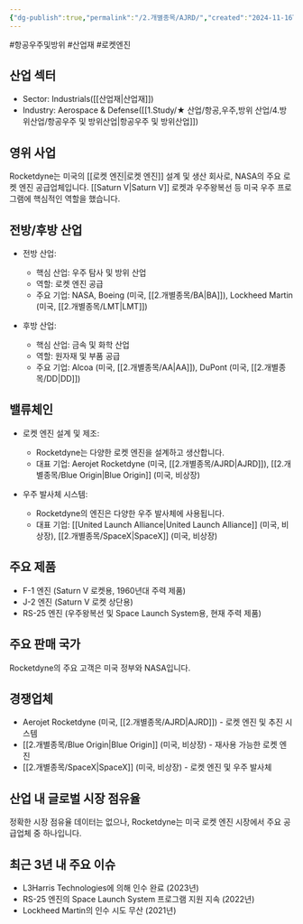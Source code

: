 ```yaml
---
{"dg-publish":true,"permalink":"/2.개별종목/AJRD/","created":"2024-11-16T13:50:12.056+09:00","updated":"2025-06-03T20:05:57.503+09:00"}
---
```


#항공우주및방위 #산업재 #로켓엔진

## 산업 섹터

- Sector: Industrials([[산업재\|산업재]])
- Industry: Aerospace & Defense([[1.Study/★ 산업/항공,우주,방위 산업/4.방위산업/항공우주 및 방위산업\|항공우주 및 방위산업]])

## 영위 사업

Rocketdyne는 미국의 [[로켓 엔진\|로켓 엔진]] 설계 및 생산 회사로, NASA의 주요 로켓 엔진 공급업체입니다. [[Saturn V\|Saturn V]] 로켓과 우주왕복선 등 미국 우주 프로그램에 핵심적인 역할을 했습니다.

## 전방/후방 산업

- 전방 산업:
    
    - 핵심 산업: 우주 탐사 및 방위 산업
    - 역할: 로켓 엔진 공급
    - 주요 기업: NASA, Boeing (미국, [[2.개별종목/BA\|BA]]), Lockheed Martin (미국, [[2.개별종목/LMT\|LMT]])
    
- 후방 산업:
    
    - 핵심 산업: 금속 및 화학 산업
    - 역할: 원자재 및 부품 공급
    - 주요 기업: Alcoa (미국, [[2.개별종목/AA\|AA]]), DuPont (미국, [[2.개별종목/DD\|DD]])
    

## 밸류체인

- 로켓 엔진 설계 및 제조:
    
    - Rocketdyne는 다양한 로켓 엔진을 설계하고 생산합니다.
    - 대표 기업: Aerojet Rocketdyne (미국, [[2.개별종목/AJRD\|AJRD]]), [[2.개별종목/Blue Origin\|Blue Origin]] (미국, 비상장)
    
- 우주 발사체 시스템:
    
    - Rocketdyne의 엔진은 다양한 우주 발사체에 사용됩니다.
    - 대표 기업: [[United Launch Alliance\|United Launch Alliance]] (미국, 비상장), [[2.개별종목/SpaceX\|SpaceX]] (미국, 비상장)
    

## 주요 제품

- F-1 엔진 (Saturn V 로켓용, 1960년대 주력 제품)
- J-2 엔진 (Saturn V 로켓 상단용)
- RS-25 엔진 (우주왕복선 및 Space Launch System용, 현재 주력 제품)

## 주요 판매 국가

Rocketdyne의 주요 고객은 미국 정부와 NASA입니다.

## 경쟁업체

- Aerojet Rocketdyne (미국, [[2.개별종목/AJRD\|AJRD]]) - 로켓 엔진 및 추진 시스템
- [[2.개별종목/Blue Origin\|Blue Origin]] (미국, 비상장) - 재사용 가능한 로켓 엔진
- [[2.개별종목/SpaceX\|SpaceX]] (미국, 비상장) - 로켓 엔진 및 우주 발사체

## 산업 내 글로벌 시장 점유율

정확한 시장 점유율 데이터는 없으나, Rocketdyne는 미국 로켓 엔진 시장에서 주요 공급업체 중 하나입니다.

## 최근 3년 내 주요 이슈

- L3Harris Technologies에 의해 인수 완료 (2023년)
- RS-25 엔진의 Space Launch System 프로그램 지원 지속 (2022년)
- Lockheed Martin의 인수 시도 무산 (2021년)